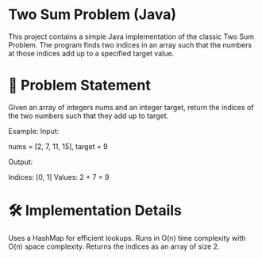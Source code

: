 # Two Sum Problem (Java)

This project contains a simple Java implementation of the classic Two Sum Problem.
The program finds two indices in an array such that the numbers at those indices add up to a specified target value.

# 📌 Problem Statement

Given an array of integers nums and an integer target, return the indices of the two numbers such that they add up to target.

Example:
Input:

nums = [2, 7, 11, 15], target = 9

Output:

Indices: [0, 1]
Values: 2 + 7 = 9

# 🛠️ Implementation Details
Uses a HashMap for efficient lookups.
Runs in O(n) time complexity with O(n) space complexity.
Returns the indices as an array of size 2.
